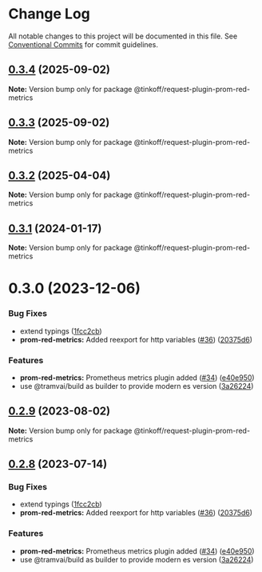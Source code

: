 # Change Log

All notable changes to this project will be documented in this file.
See [Conventional Commits](https://conventionalcommits.org) for commit guidelines.

## [0.3.4](https://github.com/Tinkoff/tinkoff-request/compare/@tinkoff/request-plugin-prom-red-metrics@0.3.3...@tinkoff/request-plugin-prom-red-metrics@0.3.4) (2025-09-02)

**Note:** Version bump only for package @tinkoff/request-plugin-prom-red-metrics





## [0.3.3](https://github.com/Tinkoff/tinkoff-request/compare/@tinkoff/request-plugin-prom-red-metrics@0.3.2...@tinkoff/request-plugin-prom-red-metrics@0.3.3) (2025-09-02)

**Note:** Version bump only for package @tinkoff/request-plugin-prom-red-metrics





## [0.3.2](https://github.com/Tinkoff/tinkoff-request/compare/@tinkoff/request-plugin-prom-red-metrics@0.3.1...@tinkoff/request-plugin-prom-red-metrics@0.3.2) (2025-04-04)

**Note:** Version bump only for package @tinkoff/request-plugin-prom-red-metrics





## [0.3.1](https://github.com/Tinkoff/tinkoff-request/compare/@tinkoff/request-plugin-prom-red-metrics@0.3.0...@tinkoff/request-plugin-prom-red-metrics@0.3.1) (2024-01-17)

**Note:** Version bump only for package @tinkoff/request-plugin-prom-red-metrics





# 0.3.0 (2023-12-06)


### Bug Fixes

* extend typings ([1fcc2cb](https://github.com/Tinkoff/tinkoff-request/commit/1fcc2cb32597b10d788de36303507e385042fc96))
* **prom-red-metrics:** Added reexport for http variables ([#36](https://github.com/Tinkoff/tinkoff-request/issues/36)) ([20375d6](https://github.com/Tinkoff/tinkoff-request/commit/20375d6055d916406b299c612ba4cf1022ba46fa))


### Features

* **prom-red-metrics:** Prometheus metrics plugin added ([#34](https://github.com/Tinkoff/tinkoff-request/issues/34)) ([e40e950](https://github.com/Tinkoff/tinkoff-request/commit/e40e95010bcb05cb9dfbff0158f9ae185cb089cb))
* use @tramvai/build as builder to provide modern es version ([3a26224](https://github.com/Tinkoff/tinkoff-request/commit/3a26224221d4fc073938cf32c2f147515620c28e))





## [0.2.9](https://github.com/Tinkoff/tinkoff-request/compare/@tinkoff/request-plugin-prom-red-metrics@0.2.8...@tinkoff/request-plugin-prom-red-metrics@0.2.9) (2023-08-02)

**Note:** Version bump only for package @tinkoff/request-plugin-prom-red-metrics





## [0.2.8](https://github.com/Tinkoff/tinkoff-request/compare/@tinkoff/request-plugin-prom-red-metrics@0.2.8...@tinkoff/request-plugin-prom-red-metrics@0.2.8) (2023-07-14)


### Bug Fixes

* extend typings ([1fcc2cb](https://github.com/Tinkoff/tinkoff-request/commit/1fcc2cb32597b10d788de36303507e385042fc96))
* **prom-red-metrics:** Added reexport for http variables ([#36](https://github.com/Tinkoff/tinkoff-request/issues/36)) ([20375d6](https://github.com/Tinkoff/tinkoff-request/commit/20375d6055d916406b299c612ba4cf1022ba46fa))


### Features

* **prom-red-metrics:** Prometheus metrics plugin added ([#34](https://github.com/Tinkoff/tinkoff-request/issues/34)) ([e40e950](https://github.com/Tinkoff/tinkoff-request/commit/e40e95010bcb05cb9dfbff0158f9ae185cb089cb))
* use @tramvai/build as builder to provide modern es version ([3a26224](https://github.com/Tinkoff/tinkoff-request/commit/3a26224221d4fc073938cf32c2f147515620c28e))

